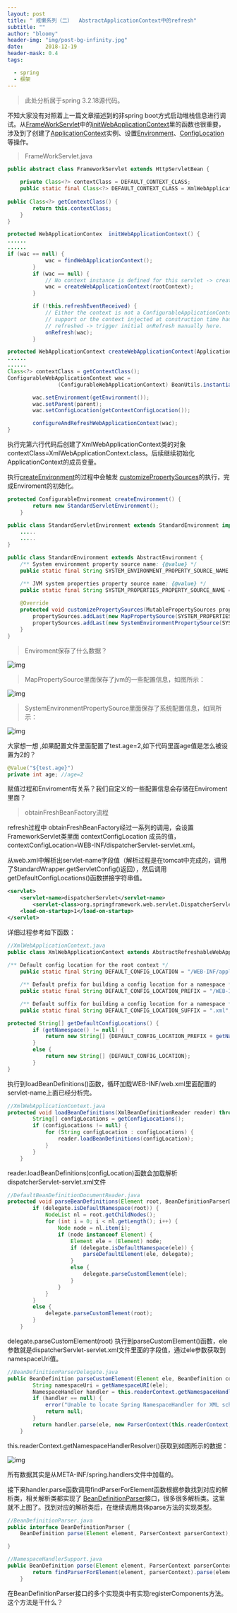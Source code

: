 ```yaml
---
layout: post
title: " 戒懒系列（二）  AbstractApplicationContext中的refresh"
subtitle: ""
author: "bloomy"
header-img: "img/post-bg-infinity.jpg"
date:       2018-12-19
header-mask: 0.4
tags:

  - spring
  - 框架
---
```


>  此处分析居于spring 3.2.18源代码。

不知大家没有对照着上一篇文章描述到的非spring boot方式启动堆栈信息进行调试。从[FrameWorkServlet]()中的[initWebApplicationContext]()里的函数也很重要，涉及到了创建了[ApplicationContext]()实例、设置[Environment]()、[ConfigLocation]()等操作。

> FrameWorkServlet.java

~~~java
public abstract class FrameworkServlet extends HttpServletBean {
    
    private Class<?> contextClass = DEFAULT_CONTEXT_CLASS;
    public static final Class<?> DEFAULT_CONTEXT_CLASS = XmlWebApplicationContext.class;
    
public Class<?> getContextClass() {
		return this.contextClass;
	}
}
~~~

~~~java
protected WebApplicationContex  initWebApplicationContext() {
......
......
if (wac == null) {
			wac = findWebApplicationContext();
		}
		if (wac == null) {
			// No context instance is defined for this servlet -> create a local one
			wac = createWebApplicationContext(rootContext);
		}

		if (!this.refreshEventReceived) {
			// Either the context is not a ConfigurableApplicationContext with refresh
			// support or the context injected at construction time had already been
			// refreshed -> trigger initial onRefresh manually here.
			onRefresh(wac);
		}
~~~

~~~java
protected WebApplicationContext createWebApplicationContext(ApplicationContext parent) {
......
......
Class<?> contextClass = getContextClass();
ConfigurableWebApplicationContext wac =
				(ConfigurableWebApplicationContext) BeanUtils.instantiateClass(contextClass);

		wac.setEnvironment(getEnvironment());
		wac.setParent(parent);
		wac.setConfigLocation(getContextConfigLocation());

		configureAndRefreshWebApplicationContext(wac);
}
~~~

执行完第六行代码后创建了XmlWebApplicationContext类的对象contextClass=XmlWebApplicationContext.class。后续继续初始化ApplicationContext的成员变量。

执行[createEnvironment]()的过程中会触发 [customizePropertySources]()的执行，完成Enviroment的初始化。

~~~java
protected ConfigurableEnvironment createEnvironment() {
		return new StandardServletEnvironment();
	}

public class StandardServletEnvironment extends StandardEnvironment implements ConfigurableWebEnvironment {
    .....
    .....
}

public class StandardEnvironment extends AbstractEnvironment {
    /** System environment property source name: {@value} */
	public static final String SYSTEM_ENVIRONMENT_PROPERTY_SOURCE_NAME = "systemEnvironment";

	/** JVM system properties property source name: {@value} */
	public static final String SYSTEM_PROPERTIES_PROPERTY_SOURCE_NAME = "systemProperties";
    
    @Override
	protected void customizePropertySources(MutablePropertySources propertySources) {
		propertySources.addLast(new MapPropertySource(SYSTEM_PROPERTIES_PROPERTY_SOURCE_NAME, getSystemProperties()));
		propertySources.addLast(new SystemEnvironmentPropertySource(SYSTEM_ENVIRONMENT_PROPERTY_SOURCE_NAME, getSystemEnvironment()));
	}
}
~~~

> Enviroment保存了什么数据？

![img](/img/spring/2/env.png)

> MapPropertySource里面保存了jvm的一些配置信息，如图所示：

![img](/img/spring/2/jvminfo.png)

> SystemEnvironmentPropertySource里面保存了系统配置信息，如同所示：

![img](/img/spring/2/system.png)

大家想一想 ,如果配置文件里面配置了test.age=2,如下代码里面age值是怎么被设置为2的？

~~~java
@Value("${test.age}")
private int age; //age=2
~~~

赋值过程和Enviroment有关系？我们自定义的一些配置信息会存储在Enviroment里面？

>  obtainFreshBeanFactory流程

refresh过程中 obtainFreshBeanFactory经过一系列的调用，会设置FrameworkServlet类里面 contextConfigLocation 成员的值，contextConfigLocation=WEB-INF/dispatcherServlet-servlet.xml。

从web.xml中解析出servlet-name字段值（解析过程是在tomcat中完成的，调用了StandardWrapper.getServletConfig()返回），然后调用getDefaultConfigLocations()函数拼接字符串值。

~~~xml
<servlet>
	<servlet-name>dispatcherServlet</servlet-name>
        <servlet-class>org.springframework.web.servlet.DispatcherServlet</servlet-class>
    <load-on-startup>1</load-on-startup>
</servlet>
~~~

详细过程参考如下函数：

~~~java
//XmlWebApplicationContext.java
public class XmlWebApplicationContext extends AbstractRefreshableWebApplicationContext {
    
/** Default config location for the root context */
	public static final String DEFAULT_CONFIG_LOCATION = "/WEB-INF/applicationContext.xml";

	/** Default prefix for building a config location for a namespace */
	public static final String DEFAULT_CONFIG_LOCATION_PREFIX = "/WEB-INF/";

	/** Default suffix for building a config location for a namespace */
	public static final String DEFAULT_CONFIG_LOCATION_SUFFIX = ".xml";

protected String[] getDefaultConfigLocations() {
		if (getNamespace() != null) {
			return new String[] {DEFAULT_CONFIG_LOCATION_PREFIX + getNamespace() + DEFAULT_CONFIG_LOCATION_SUFFIX};
		}
		else {
			return new String[] {DEFAULT_CONFIG_LOCATION};
		}
}
~~~

执行到loadBeanDefinitions()函数，循环加载WEB-INF/web.xml里面配置的servlet-name上面已经分析完。

~~~java
//XmlWebApplicationContext.java
protected void loadBeanDefinitions(XmlBeanDefinitionReader reader) throws IOException {
		String[] configLocations = getConfigLocations();
		if (configLocations != null) {
			for (String configLocation : configLocations) {
				reader.loadBeanDefinitions(configLocation);
			}
		}
	}
~~~

reader.loadBeanDefinitions(configLocation)函数会加载解析dispatcherServlet-servlet.xml文件

~~~java
//DefaultBeanDefinitionDocumentReader.java
protected void parseBeanDefinitions(Element root, BeanDefinitionParserDelegate delegate) {
		if (delegate.isDefaultNamespace(root)) {
			NodeList nl = root.getChildNodes();
			for (int i = 0; i < nl.getLength(); i++) {
				Node node = nl.item(i);
				if (node instanceof Element) {
					Element ele = (Element) node;
					if (delegate.isDefaultNamespace(ele)) {
						parseDefaultElement(ele, delegate);
					}
					else {
						delegate.parseCustomElement(ele);
					}
				}
			}
		}
		else {
			delegate.parseCustomElement(root);
		}
	}
~~~

delegate.parseCustomElement(root) 执行到parseCustomElement()函数，ele参数就是dispatcherServlet-servlet.xml文件里面的字段值，通过ele参数获取到namespaceUri值。

~~~java
//BeanDefinitionParserDelegate.java
public BeanDefinition parseCustomElement(Element ele, BeanDefinition containingBd) {
		String namespaceUri = getNamespaceURI(ele);
		NamespaceHandler handler = this.readerContext.getNamespaceHandlerResolver().resolve(namespaceUri);
		if (handler == null) {
			error("Unable to locate Spring NamespaceHandler for XML schema namespace [" + namespaceUri + "]", ele);
			return null;
		}
		return handler.parse(ele, new ParserContext(this.readerContext, this, containingBd));
	}
~~~

this.readerContext.getNamespaceHandlerResolver()获取到如图所示的数据：

![img](/img/spring/2/handler.png)

所有数据其实是从META-INF/spring.handlers文件中加载的。

接下来handler.parse函数调用findParserForElement函数根据参数找到对应的解析类，相关解析类都实现了 [BeanDefinitionParser]()接口，很多很多解析类。这里就不上图了。找到对应的解析类后，在继续调用具体parse方法的实现类型。

~~~java
//BeanDefinitionParser.java
public interface BeanDefinitionParser {
	BeanDefinition parse(Element element, ParserContext parserContext);

}
~~~

~~~java
//NamespaceHandlerSupport.java
public BeanDefinition parse(Element element, ParserContext parserContext) {
		return findParserForElement(element, parserContext).parse(element, parserContext);
	}
~~~

在BeanDefinitionParser接口的多个实现类中有实现registerComponents方法。这个方法是干什么？